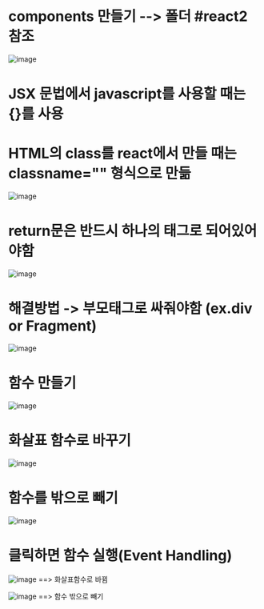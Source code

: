 # components 만들기 --> 폴더 #react2 참조

![image](https://github.com/sxhyxn/react_basic/assets/129706893/b7def13e-65e3-453b-bca4-417009ab2ce8)

# JSX 문법에서 javascript를 사용할 때는 {}를 사용
# HTML의 class를 react에서 만들 때는 classname="" 형식으로 만듦
![image](https://github.com/sxhyxn/react_basic/assets/129706893/e9f1c6eb-546b-49b6-b487-d93d9ccf156b)

# return문은 반드시 하나의 태그로 되어있어야함
![image](https://github.com/sxhyxn/react_basic/assets/129706893/f511c130-b064-44b2-9fa4-6c989402ae67)
# 해결방법 -> 부모태그로 싸줘야함 (ex.div or Fragment)
![image](https://github.com/sxhyxn/react_basic/assets/129706893/a91f6228-476b-4e0a-b9ba-2174080b3a9b)

# 함수 만들기
![image](https://github.com/sxhyxn/react_basic/assets/129706893/052ad327-274e-419b-8634-f69c7ffdeac1)
# 화살표 함수로 바꾸기
![image](https://github.com/sxhyxn/react_basic/assets/129706893/b46df376-0e02-48a8-8079-344f19ad75f1)
# 함수를 밖으로 빼기
![image](https://github.com/sxhyxn/react_basic/assets/129706893/6af95b25-89df-472a-ade5-4e6874809a6a)

# 클릭하면 함수 실행(Event Handling)
![image](https://github.com/sxhyxn/react_basic/assets/129706893/d761a6e3-826a-48a6-8582-36088c99dca5)
==> 화살표함수로 바뀜

![image](https://github.com/sxhyxn/react_basic/assets/129706893/33ba84bb-3b6d-4093-9e5e-b69a12a77fd1)
==> 함수 밖으로 빼기

